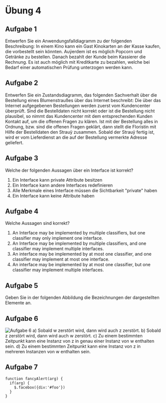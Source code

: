 # Übung 4

## Aufgabe 1
Entwerfen Sie ein Anwendungsfalldiagramm zu der folgenden Beschreibung:
In einem Kino kann ein Gast Kinokarten an der Kasse kaufen, die vorbestellt sein könnten. Auÿerdem
ist es möglich Popcorn und Getränke zu bestellen. Danach bezahlt der Kunde beim Kassierer die
Rechnung. Es ist auch möglich mit Kreditkarte zu bezahlen, welche bei Bedarf einer automatischen
Prüfung unterzogen werden kann.

## Aufgabe 2
Entwerfen Sie ein Zustandsdiagramm, das folgenden Sachverhalt über die Bestellung eines Blumenstraußes
über das Internet beschreibt:
Die über das Internet aufgegebenen Bestellungen werden zuerst vom Kundencenter überprüft. Sind
die Bestelldaten nicht korrekt oder ist die Bestellung nicht plausibel, so nimmt das Kundencenter mit
dem entsprechenden Kunden Kontakt auf, um die offenen Fragen zu klären. Ist mit der Bestellung alles
in Ordnung, bzw. sind die offenen Fragen geklärt, dann stellt die Floristin mit Hilfe der Bestelldaten
den Strauÿ zusammen. Sobald der Strauÿ fertig ist, wird er vom Lieferdienst an die auf der Bestellung
vermerkte Adresse geliefert.

## Aufgabe 3
Welche der folgenden Aussagen über ein Interface ist korrekt?
1. Ein Interface kann private Attribute besitzen
2. Ein Interface kann andere Interfaces redefinieren
3. Alle Merkmale eines Interface müssen die Sichtbarkeit "private" haben
4. Ein Interface kann keine Attribute haben

## Aufgabe 4
Welche Aussagen sind korrekt?
1. An Interface may be implemented by multiple classifiers, but one classifier may only implement one interface.
2. An Interface may be implemented by multiple classifiers, and one classifier may implement multiple interfaces.
3. An interface may be implemented by at most one classifier, and one classifier may implement at most one interface.
4. An interface may be implemented by at most one classifier, but one classifier may implement multiple interfaces.

## Aufgabe 5
Geben Sie in der folgenden Abbildung die Bezeichnungen der dargestellten Elemente an.

## Aufgabe 6
![Aufgabe 6](reitz86.github.com/uebung4/img/aufgabe6.jpg)
a) Sobald w zerstört wird, dann wird auch z zerstört.
b) Sobald z zerstört wird, dann wird auch w zerstört.
c) Zu einem bestimmten Zeitpunkt kann eine Instanz von z in genau einer Instanz von w enthalten sein.
d) Zu einem bestimmten Zeitpunkt kann eine Instanz von z in mehreren Instanzen von w enthalten sein.

## Aufgabe 7

```javagi
function fancyAlert(arg) {
  if(arg) {
    $.facebox({div:'#foo'})
  }
}
```